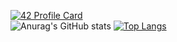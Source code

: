 [![42 Profile Card](https://1337-readme.vercel.app/api/profile?cursus=42&dark=true&email=hide&leet_logo=hide&login=oagrram)](https://github.com/oagrram)<br/>
![Anurag's GitHub stats](https://github-readme-stats.vercel.app/api?username=oagrram-cher&show_icons=true&theme=dark&icon_color=#ffffff)
[![Top Langs](https://github-readme-stats.vercel.app/api/top-langs/?username=oualid-cher&layout=compact&show_icons=true&theme=dark&hide=roff)](https://github.com/oualid-cher/github-readme-stats)

